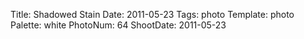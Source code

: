 Title: Shadowed Stain
Date: 2011-05-23
Tags: photo
Template: photo
Palette: white
PhotoNum: 64
ShootDate: 2011-05-23
